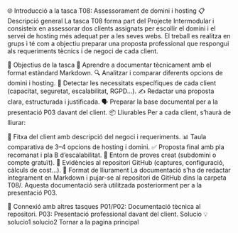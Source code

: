 🌐 Introducció a la tasca T08: Assessorament de domini i hosting
📋 Descripció general
La tasca T08 forma part del Projecte Intermodular i consisteix en assessorar dos clients assignats per escollir el domini i el servei de hosting més adequat per a les seves webs. El treball es realitza en grups i té com a objectiu preparar una proposta professional que respongui als requeriments tècnics i de negoci de cada client.

🎯 Objectius de la tasca
📝 Aprendre a documentar tècnicament amb el format estàndard Markdown.
🔍 Analitzar i comparar diferents opcions de domini i hosting.
🧠 Detectar les necessitats específiques de cada client (capacitat, seguretat, escalabilitat, RGPD...).
✍️ Redactar una proposta clara, estructurada i justificada.
🗣️ Preparar la base documental per a la presentació P03 davant del client.
📦 Lliurables
Per a cada client, s’haurà de lliurar:

🧾 Fitxa del client amb descripció del negoci i requeriments.
📊 Taula comparativa de 3–4 opcions de hosting i domini.
✅ Proposta final amb pla recomanat i pla B d’escalabilitat.
🧪 Entorn de proves creat (subdomini o compte gratuït).
📁 Evidències al repositori GitHub (captures, configuració, càlculs de cost...).
🧰 Format de lliurament
La documentació s’ha de redactar íntegrament en Markdown i pujar-se al repositori de GitHub dins la carpeta T08/. Aquesta documentació serà utilitzada posteriorment per a la presentació P03.

🔗 Connexió amb altres tasques
P01/P02: Documentació tècnica al repositori.
P03: Presentació professional davant del client.
Solucio 💡
solucio1
solucio2
Tornar a la pagina principal
